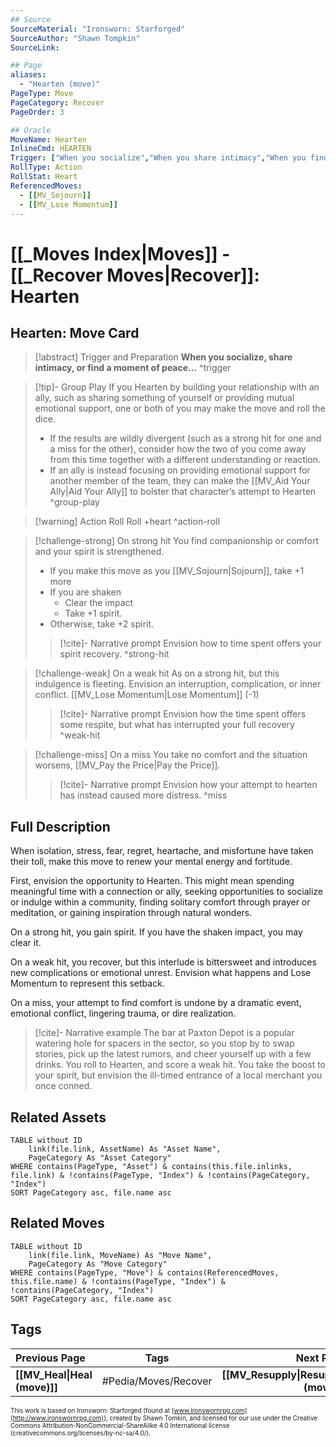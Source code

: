 ```yaml
---
## Source
SourceMaterial: "Ironsworn: Starforged"
SourceAuthor: "Shawn Tompkin"
SourceLink: 

## Page
aliases:
  - "Hearten (move)"
PageType: Move
PageCategory: Recover
PageOrder: 3

## Oracle
MoveName: Hearten
InlineCmd: HEARTEN
Trigger: ["When you socialize","When you share intimacy","When you find a moment of peace"]
RollType: Action
RollStat: Heart
ReferencedMoves: 
  - [[MV_Sojourn]]
  - [[MV_Lose Momentum]]
---
```

# [[_Moves Index|Moves]] - [[_Recover Moves|Recover]]: Hearten
## Hearten: Move Card
>[!abstract]  Trigger and Preparation
>**When you socialize, share intimacy, or find a moment of peace...** ^trigger

> [!tip]- Group Play
> If you Hearten by building your relationship with an ally, such as sharing something of yourself or providing mutual emotional support, one or both of you may make the move and roll the dice. 
>- If the results are wildly divergent (such as a strong hit for one and a miss for the other), consider how the two of you come away from this time together with a different understanding or reaction. 
>- If an ally is instead focusing on providing emotional support for another member of the team, they can make the [[MV_Aid Your Ally|Aid Your Ally]] to bolster that character’s attempt to Hearten ^group-play

> [!warning] Action Roll
> Roll +heart ^action-roll

> [!challenge-strong] On strong hit
> You find companionship or comfort and your spirit is strengthened. 
>- If you make this move as you [[MV_Sojourn|Sojourn]], take +1 more
>- If you are shaken
>	- Clear the impact
>	- Take +1 spirit. 
>- Otherwise, take +2 spirit. 
> > [!cite]- Narrative prompt
> > Envision how to time spent offers your spirit recovery. ^strong-hit

> [!challenge-weak] On a weak hit
> As on a strong hit, but this indulgence is fleeting. Envision an interruption, complication, or inner conflict. 
> [[MV_Lose Momentum|Lose Momentum]] (-1)
> > [!cite]- Narrative prompt
> > Envision how the time spent offers some respite, but what has interrupted your full recovery ^weak-hit

> [!challenge-miss] On a miss
> You take no comfort and the situation worsens, [[MV_Pay the Price|Pay the Price]].
> > [!cite]- Narrative prompt
> > Envision how your attempt to hearten has instead caused more distress. ^miss

## Full Description
When isolation, stress, fear, regret, heartache, and misfortune have taken their toll, make this move to renew your mental energy and fortitude. 

First, envision the opportunity to Hearten. This might mean spending meaningful time with a connection or ally, seeking opportunities to socialize or indulge within a community, finding solitary comfort through prayer or meditation, or gaining inspiration through natural wonders. 

On a strong hit, you gain spirit. If you have the shaken impact, you may clear it. 

On a weak hit, you recover, but this interlude is bittersweet and introduces new complications or emotional unrest. Envision what happens and Lose Momentum to represent this setback. 

On a miss, your attempt to find comfort is undone by a dramatic event, emotional conflict, lingering trauma, or dire realization. 

> [!cite]- Narrative example
> The bar at Paxton Depot is a popular watering hole for spacers in the sector, so you stop by to swap stories, pick up the latest rumors, and cheer yourself up with a few drinks. You roll to Hearten, and score a weak hit. You take the boost to your spirit, but envision the ill-timed entrance of a local merchant you once conned. 

## Related Assets
```dataview
TABLE without ID
	link(file.link, AssetName) As "Asset Name",
	PageCategory As "Asset Category"
WHERE contains(PageType, "Asset") & contains(this.file.inlinks, file.link) & !contains(PageType, "Index") & !contains(PageCategory, "Index")
SORT PageCategory asc, file.name asc
```

## Related Moves
```dataview
TABLE without ID
	link(file.link, MoveName) As "Move Name",
	PageCategory As "Move Category"
WHERE contains(PageType, "Move") & contains(ReferencedMoves, this.file.name) & !contains(PageType, "Index") & !contains(PageCategory, "Index")
SORT PageCategory asc, file.name asc
```

## Tags
| Previous Page | Tags | Next Page |
|:--- |:---:| ---:|
| **[[MV_Heal\|Heal (move)]]** | #Pedia/Moves/Recover | **[[MV_Resupply\|Resupply (move)]]** |

<font size=-2>This work is based on Ironsworn: Starforged (found at [www.ironswornrpg.com](http://www.ironswornrpg.com)), created by Shawn Tomkin, and licensed for our use under the Creative Commons Attribution-NonCommercial-ShareAlike 4.0 International license  (creativecommons.org/licenses/by-nc-sa/4.0/).</font>